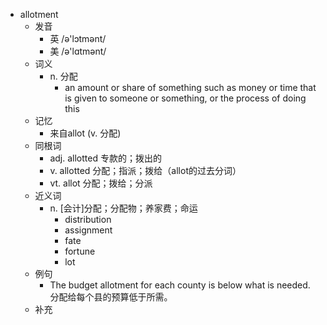 - allotment
  - 发音
    - 英 /ə'lɔtmənt/
    - 美 /ə'lɑtmənt/
  - 词义
    - n. 分配
      - an amount or share of something such as money or time that is given to someone or something, or the process of doing this
  - 记忆
    - 来自allot (v. 分配)
  - 同根词
    - adj. allotted 专款的；拨出的
    - v. allotted 分配；指派；拨给（allot的过去分词）
    - vt. allot 分配；拨给；分派
  - 近义词
    - n. [会计]分配；分配物；养家费；命运
      - distribution
      - assignment
      - fate
      - fortune
      - lot
  - 例句
    - The budget allotment for each county is below what is needed. 分配给每个县的预算低于所需。
  - 补充